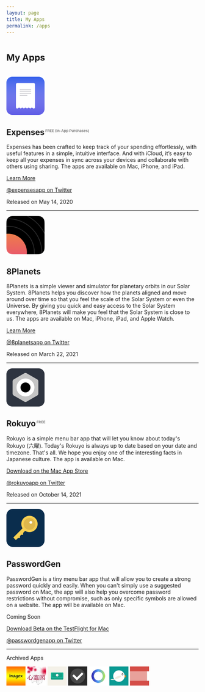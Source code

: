 ```yaml
---
layout: page
title: My Apps
permalink: /apps
---
```


<h1><small>My Apps</small></h1>

<br>

<div>
    <img src="../assets/expenses.png" width="100" height="100">
    <h2>Expenses<span style="color:gray;font-size:45%;vertical-align:super"> FREE (In-App Purchases)</span></h2>
    <p>Expenses has been crafted to keep track of your spending effortlessly, with useful features in a simple, intuitive interface. And with iCloud, it’s easy to keep all your expenses in sync across your devices and collaborate with others using sharing. The apps are available on Mac, iPhone, and iPad.</p>
    <p><a href="{{ site.links.expenses }}" target="_blank">Learn More</a></p>
    <p><a href="{{ site.links.expenses_twitter }}" target="_blank">@expensesapp on Twitter</a></p>
    <p>Released on May 14, 2020</p>
</div>

<hr>

<div>
    <img src="../assets/8planets.png" width="100" height="100">
    <h2>8Planets</h2>
    <p>8Planets is a simple viewer and simulator for planetary orbits in our Solar System. 8Planets helps you discover how the planets aligned and move around over time so that you feel the scale of the Solar System or even the Universe. By giving you quick and easy access to the Solar System everywhere, 8Planets will make you feel that the Solar System is close to us. The apps are available on Mac, iPhone, iPad, and Apple Watch.</p>
    <p><a href="{{ site.links.eightplanets }}" target="_blank">Learn More</a></p>
    <p><a href="{{ site.links.eightplanets_twitter }}" target="_blank">@8planetsapp on Twitter</a></p>
    <p>Released on March 22, 2021</p>
</div>

<hr>

<div>
    <img src="../assets/rokuyo.png" width="100" height="100">
    <h2>Rokuyo<span style="color:gray;font-size:45%;vertical-align:super"> FREE </span></h2>
    <p>Rokuyo is a simple menu bar app that will let you know about today's Rokuyo (六曜). Today's Rokuyo is always up to date based on your date and timezone. That's all. We hope you enjoy one of the interesting facts in Japanese culture. The app is available on Mac.</p>
    <p><a href="{{ site.links.rokuyo }}" target="_blank">Download on the Mac App Store</a></p>
    <p><a href="{{ site.links.rokuyo_twitter }}" target="_blank">@rokuyoapp on Twitter</a></p>
    <p>Released on October 14, 2021</p>
</div>

<hr>

<div>
    <img src="../assets/passwordgen.png" width="100" height="100">
    <h2>PasswordGen</h2>
    <p>PasswordGen is a tiny menu bar app that will allow you to create a strong password quickly and easily. When you can't simply use a suggested password on Mac, the app will also help you overcome password restrictions without compromise, such as only specific symbols are allowed on a website. The app will be available on Mac.</p>
    <p>Coming Soon</p>
    <p><a href="{{ site.links.passwordgen }}" target="_blank">Download Beta on the TestFlight for Mac</a></p>
    <p><a href="{{ site.links.passwordgen_twitter }}" target="_blank">@passwordgenapp on Twitter</a></p>
</div>

<hr>

<p>Archived Apps</p>

<div class="archived-apps">
    <img src="../assets/inagex.jpg" width="50" height="50">
    <img src="../assets/shinreizu.jpg" width="50" height="50">
    <img src="../assets/fastzaim.jpg" width="50" height="50">
    <img src="../assets/taskey.jpg" width="50" height="50">
    <img src="../assets/motivation.jpg" width="50" height="50">
    <img src="../assets/esafeed.jpg" width="50" height="50">
    <img src="../assets/kigen.jpg" width="50" height="50">
</div>

